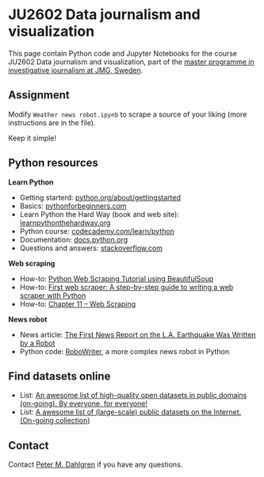 # JU2602 Data journalism and visualization

This page contain Python code and Jupyter Notebooks for the course JU2602 Data journalism and visualization, part of the [master programme in investigative journalism at JMG, Sweden](http://utbildning.gu.se/education/courses-and-programmes/program_detail/?programid=S2JOU).

## Assignment

Modify `Weather news robot.ipynb` to scrape a source of your liking (more instructions are in the file).

Keep it simple!

## Python resources

**Learn Python**

- Getting starterd: [python.org/about/gettingstarted](https://www.python.org/about/gettingstarted/)
- Basics: [pythonforbeginners.com](http://www.pythonforbeginners.com/)
- Learn Python the Hard Way (book and web site): [learnpythonthehardway.org](https://learnpythonthehardway.org/book/)
- Python course: [codecademy.com/learn/python](https://www.codecademy.com/learn/python)
- Documentation: [docs.python.org](https://docs.python.org/3/)
- Questions and answers: [stackoverflow.com](http://stackoverflow.com/questions/tagged/python)

**Web scraping**

- How-to: [Python Web Scraping Tutorial using BeautifulSoup](https://www.dataquest.io/blog/web-scraping-tutorial-python/)
- How-to: [First web scraper: A step-by-step guide to writing a web scraper with Python](https://first-web-scraper.readthedocs.io/en/latest/)
- How-to: [Chapter 11 – Web Scraping](https://automatetheboringstuff.com/chapter11/)

**News robot**

- News article: [The First News Report on the L.A. Earthquake Was Written by a Robot](http://www.slate.com/blogs/future_tense/2014/03/17/quakebot_los_angeles_times_robot_journalist_writes_article_on_la_earthquake.html)
- Python code: [RoboWriter](https://github.com/jensfinnas/robot-writer), a more complex news robot in Python

## Find datasets online

- List: [An awesome list of high-quality open datasets in public domains (on-going). By everyone, for everyone!](https://github.com/caesar0301/awesome-public-datasets)
- List: [A awesome list of (large-scale) public datasets on the Internet. (On-going collection)](https://github.com/vnijs/awesome-public-datasets)

## Contact

Contact [Peter M. Dahlgren](http://jmg.gu.se/om-institutionen/personal?userId=xdpete&languageId=100001) if you have any questions.